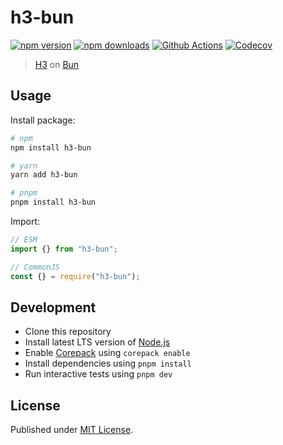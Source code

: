 # h3-bun

[![npm version][npm-version-src]][npm-version-href]
[![npm downloads][npm-downloads-src]][npm-downloads-href]
[![Github Actions][github-actions-src]][github-actions-href]
[![Codecov][codecov-src]][codecov-href]

> [H3](https://github.com/unjs/h3) on [Bun](https://bun.sh)

## Usage

Install package:

```sh
# npm
npm install h3-bun

# yarn
yarn add h3-bun

# pnpm
pnpm install h3-bun
```

Import:

```js
// ESM
import {} from "h3-bun";

// CommonJS
const {} = require("h3-bun");
```

## Development

- Clone this repository
- Install latest LTS version of [Node.js](https://nodejs.org/en/)
- Enable [Corepack](https://github.com/nodejs/corepack) using `corepack enable`
- Install dependencies using `pnpm install`
- Run interactive tests using `pnpm dev`

## License

Published under [MIT License](./LICENSE).

<!-- Badges -->

[npm-version-src]: https://img.shields.io/npm/v/h3-bun?style=flat-square
[npm-version-href]: https://npmjs.com/package/h3-bun
[npm-downloads-src]: https://img.shields.io/npm/dm/h3-bun?style=flat-square
[npm-downloads-href]: https://npmjs.com/package/h3-bun
[github-actions-src]: https://img.shields.io/github/workflow/status/aaronjsutton/h3-bun/ci/main?style=flat-square
[github-actions-href]: https://github.com/aaronjsutton/h3-bun/actions?query=workflow%3Aci
[codecov-src]: https://img.shields.io/codecov/c/gh/aaronjsutton/h3-bun/main?style=flat-square
[codecov-href]: https://codecov.io/gh/aaronjsutton/h3-bun
